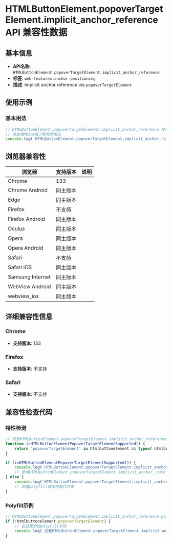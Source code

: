 # HTMLButtonElement.popoverTargetElement.implicit_anchor_reference API 兼容性数据

## 基本信息

- **API名称**: `HTMLButtonElement.popoverTargetElement.implicit_anchor_reference`
- **标签**: `web-features:anchor-positioning`
- **描述**: Implicit anchor reference via `popoverTargetElement`

## 使用示例

### 基本用法

```javascript
// HTMLButtonElement.popoverTargetElement.implicit_anchor_reference 使用示例
// 请查阅MDN文档了解具体用法
console.log('HTMLButtonElement.popoverTargetElement.implicit_anchor_reference API');
```

## 浏览器兼容性

| 浏览器 | 支持版本 | 说明 |
|--------|----------|------|
| Chrome | 133 |  |
| Chrome Android | 同主版本 |  |
| Edge | 同主版本 |  |
| Firefox | 不支持 |  |
| Firefox Android | 同主版本 |  |
| Oculus | 同主版本 |  |
| Opera | 同主版本 |  |
| Opera Android | 同主版本 |  |
| Safari | 不支持 |  |
| Safari iOS | 同主版本 |  |
| Samsung Internet | 同主版本 |  |
| WebView Android | 同主版本 |  |
| webview_ios | 同主版本 |  |

## 详细兼容性信息

### Chrome

- **支持版本**: 133

### Firefox

- **支持版本**: 不支持

### Safari

- **支持版本**: 不支持

## 兼容性检查代码

### 特性检测

```javascript
// 检查HTMLButtonElement.popoverTargetElement.implicit_anchor_reference是否支持
function isHTMLButtonElementPopoverTargetElementSupported() {
    return 'popoverTargetElement' in htmlbuttonelement && typeof htmlbuttonelement.popoverTargetElement === 'function';
}

if (isHTMLButtonElementPopoverTargetElementSupported()) {
    console.log('HTMLButtonElement.popoverTargetElement.implicit_anchor_reference 支持');
    // 使用HTMLButtonElement.popoverTargetElement.implicit_anchor_reference
} else {
    console.log('HTMLButtonElement.popoverTargetElement.implicit_anchor_reference 不支持，需要polyfill');
    // 加载polyfill或使用替代方案
}
```

### Polyfill示例

```javascript
// HTMLButtonElement.popoverTargetElement.implicit_anchor_reference polyfill
if (!htmlbuttonelement.popoverTargetElement) {
    // 在这里添加polyfill实现
    console.log('加载HTMLButtonElement.popoverTargetElement.implicit_anchor_reference polyfill');
}
```

